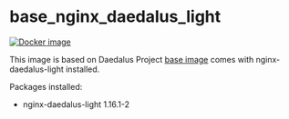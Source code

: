 # base_nginx_daedalus_light

[![Docker image](https://img.shields.io/badge/docker-latest-blue.svg)](https://hub.docker.com/r/daedalusproject/base_nginx_daedalus_light)

This image is based on Daedalus Project [base image](/base) comes with nginx-daedalus-light installed.

Packages installed:

 * nginx-daedalus-light 1.16.1-2

